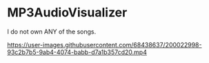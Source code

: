 # MP3AudioVisualizer
 I do not own ANY of the songs. 





https://user-images.githubusercontent.com/68438637/200022998-93c2b7b5-9ab4-4074-babb-d7a1b357cd20.mp4

